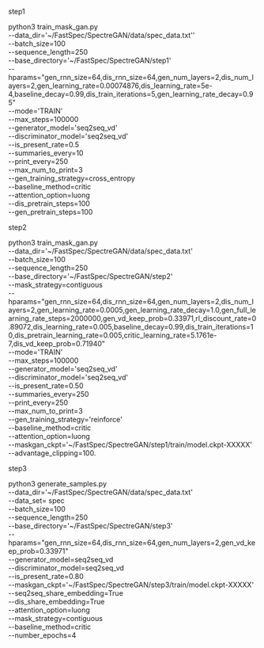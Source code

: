 step1

python3 train_mask_gan.py \
 --data_dir='~/FastSpec/SpectreGAN/data/spec_data.txt'' \
 --batch_size=100 \
 --sequence_length=250 \
 --base_directory='~/FastSpec/SpectreGAN/step1' \
 --hparams="gen_rnn_size=64,dis_rnn_size=64,gen_num_layers=2,dis_num_layers=2,gen_learning_rate=0.00074876,dis_learning_rate=5e-4,baseline_decay=0.99,dis_train_iterations=5,gen_learning_rate_decay=0.95" \
 --mode='TRAIN' \
 --max_steps=100000 \
 --generator_model='seq2seq_vd' \
 --discriminator_model='seq2seq_vd' \
 --is_present_rate=0.5 \
 --summaries_every=10 \
 --print_every=250 \
 --max_num_to_print=3 \
 --gen_training_strategy=cross_entropy \
 --baseline_method=critic \
 --attention_option=luong \
 --dis_pretrain_steps=100\
 --gen_pretrain_steps=100


step2

python3 train_mask_gan.py \
--data_dir='~/FastSpec/SpectreGAN/data/spec_data.txt' \
--batch_size=100 \
--sequence_length=250 \
--base_directory='~/FastSpec/SpectreGAN/step2' \
--mask_strategy=contiguous \
--hparams="gen_rnn_size=64,dis_rnn_size=64,gen_num_layers=2,dis_num_layers=2,gen_learning_rate=0.0005,gen_learning_rate_decay=1.0,gen_full_learning_rate_steps=2000000,gen_vd_keep_prob=0.33971,rl_discount_rate=0.89072,dis_learning_rate=0.005,baseline_decay=0.99,dis_train_iterations=10,dis_pretrain_learning_rate=0.005,critic_learning_rate=5.1761e-7,dis_vd_keep_prob=0.71940" \
--mode='TRAIN' \
--max_steps=100000 \
--generator_model='seq2seq_vd' \
--discriminator_model='seq2seq_vd' \
--is_present_rate=0.50 \
--summaries_every=250 \
--print_every=250 \
--max_num_to_print=3 \
--gen_training_strategy='reinforce' \
--baseline_method=critic \
--attention_option=luong \
--maskgan_ckpt='~/FastSpec/SpectreGAN/step1/train/model.ckpt-XXXXX' \
--advantage_clipping=100.

step3

 python3 generate_samples.py \
 --data_dir='~/FastSpec/SpectreGAN/data/spec_data.txt' \
 --data_set= spec \
 --batch_size=100 \
 --sequence_length=250 \
 --base_directory='~/FastSpec/SpectreGAN/step3' \
 --hparams="gen_rnn_size=64,dis_rnn_size=64,gen_num_layers=2,gen_vd_keep_prob=0.33971" \
 --generator_model=seq2seq_vd \
 --discriminator_model=seq2seq_vd \
 --is_present_rate=0.80 \
 --maskgan_ckpt='~/FastSpec/SpectreGAN/step3/train/model.ckpt-XXXXX' \
 --seq2seq_share_embedding=True \
 --dis_share_embedding=True \
 --attention_option=luong \
 --mask_strategy=contiguous \
 --baseline_method=critic \
 --number_epochs=4
